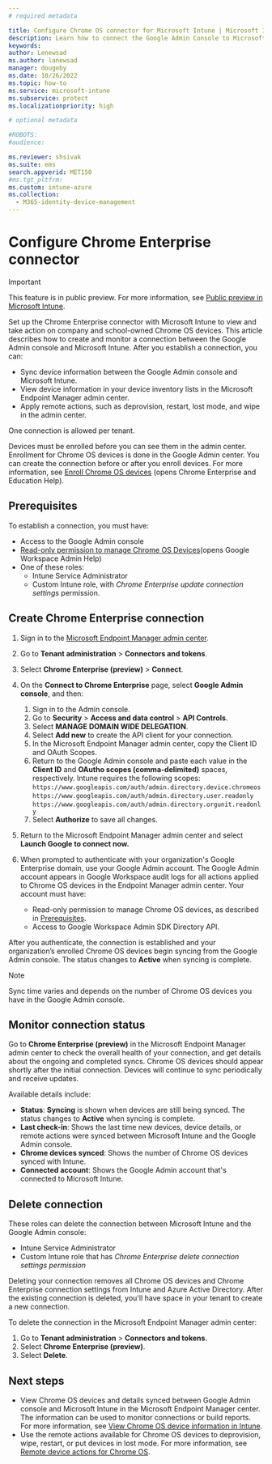 ```yaml
---
# required metadata

title: Configure Chrome OS connector for Microsoft Intune | Microsoft Intune  
description: Learn how to connect the Google Admin Console to Microsoft Intune so that you can view and take action on enrolled Chrome OS devices.  
keywords:
author: Lenewsad
ms.author: lanewsad
manager: dougeby
ms.date: 10/26/2022  
ms.topic: how-to
ms.service: microsoft-intune
ms.subservice: protect
ms.localizationpriority: high

# optional metadata

#ROBOTS:
#audience:

ms.reviewer: shsivak
ms.suite: ems
search.appverid: MET150
#ms.tgt_pltfrm:
ms.custom: intune-azure
ms.collection: 
  - M365-identity-device-management
---
```


# Configure Chrome Enterprise connector  

> [!IMPORTANT]
> This feature is in public preview. For more information, see [Public preview in Microsoft Intune](../fundamentals/public-preview.md).   

Set up the Chrome Enterprise connector with Microsoft Intune to view and take action on company and school-owned Chrome OS devices. This article describes how to create and monitor a connection between the Google Admin console and Microsoft Intune. After you establish a connection, you can: 

* Sync device information between the Google Admin console and Microsoft Intune.    
* View device information in your device inventory lists in the Microsoft Endpoint Manager admin center.
* Apply remote actions, such as deprovision, restart, lost mode, and wipe in the admin center.   

One connection is allowed per tenant. 

Devices must be enrolled before you can see them in the admin center. Enrollment for Chrome OS devices is done in the Google Admin center. You can create the connection before or after you enroll devices. For more information, see [Enroll Chrome OS devices](https://support.google.com/chrome/a/answer/1360534) (opens Chrome Enterprise and Education Help).    

## Prerequisites  
To establish a connection, you must have:   

* Access to the Google Admin console  
* [Read-only permission to manage Chrome OS Devices](https://support.google.com/a/answer/9807615)(opens Google Workspace Admin Help)  
* One of these roles: 
   * Intune Service Administrator 
   * Custom Intune role, with *Chrome Enterprise update connection settings* permission.  

## Create Chrome Enterprise connection  

1. Sign in to the [Microsoft Endpoint Manager admin center](https://go.microsoft.com/fwlink/?linkid=2109431).

2. Go to **Tenant administration** > **Connectors and tokens**.
3. Select **Chrome Enterprise (preview)** > **Connect**. 
4. On the **Connect to Chrome Enterprise** page, select **Google Admin console**, and then:  
   1. Sign in to the Admin console. 
   2. Go to **Security** > **Access and data control** > **API Controls**.  
   3. Select **MANAGE DOMAIN WIDE DELEGATION**.   
   4. Select **Add new** to create the API client for your connection.        
   3. In the Microsoft Endpoint Manager admin center, copy the Client ID and OAuth Scopes.  
   4. Return to the Google Admin console and paste each value in the **Client ID** and **OAutho scopes (comma-delimited)** spaces, respectively. Intune requires the following scopes:  
    `https://www.googleapis.com/auth/admin.directory.device.chromeos`  
    `https://www.googleapis.com/auth/admin.directory.user.readonly`  
    `https://www.googleapis.com/auth/admin.directory.orgunit.readonly`  
   5. Select **Authorize** to save all changes. 
5. Return to the Microsoft Endpoint Manager admin center and select **Launch Google to connect now.**     
6. When prompted to authenticate with your organization's Google Enterprise domain, use your Google Admin account. The Google Admin account appears in Google Workspace audit logs for all actions applied to Chrome OS devices in the Endpoint Manager admin center. Your account must have:  
   * Read-only permission to manage Chrome OS devices, as described in [Prerequisites](chrome-enterprise-connector-configure.md#prerequisites).  
   * Access to Google Workspace Admin SDK Directory API.  

After you authenticate, the connection is established and your organization’s enrolled Chrome OS devices begin syncing from the Google Admin console. The status changes to **Active** when syncing is complete. 

   >[!NOTE]
   > Sync time varies and depends on the number of Chrome OS devices you have in the Google Admin console.  

## Monitor connection status  
Go to **Chrome Enterprise (preview)** in the Microsoft Endpoint Manager admin center to check the overall health of your connection, and get details about the ongoing and completed syncs. Chrome OS devices should appear shortly after the initial connection. Devices will continue to sync periodically and receive updates.   

Available details include:  

* **Status**: **Syncing** is shown when devices are still being synced. The status changes to **Active** when syncing is complete.  
* **Last check-in**: Shows the last time new devices, device details, or remote actions were synced between Microsoft Intune and the Google Admin console.   
* **Chrome devices synced**: Shows the number of Chrome OS devices synced with Intune.  
* **Connected account**: Shows the Google Admin account that's connected to Microsoft Intune.    

## Delete connection   
These roles can delete the connection between Microsoft Intune and the Google Admin console:  
* Intune Service Administrator  
* Custom Intune role that has *Chrome Enterprise delete connection settings permission*  

Deleting your connection removes all Chrome OS devices and Chrome Enterprise connection settings from Intune and Azure Active Directory. After the existing connection is deleted, you'll have space in your tenant to create a new connection.  

To delete the connection in the Microsoft Endpoint Manager admin center:  
1. Go to **Tenant administration** > **Connectors and tokens**.  
2. Select **Chrome Enterprise (preview)**.  
3. Select **Delete**.  

## Next steps  
* View Chrome OS devices and details synced between Google Admin console and Microsoft Intune in the Microsoft Endpoint Manager center. The information can be used to monitor connections or build reports. For more information, see [View Chrome OS device information in Intune](chrome-enterprise-device-details.md).   
*  Use the remote actions available for Chrome OS devices to deprovision, wipe, restart, or put devices in lost mode. For more information, see [Remote device actions for Chrome OS](chrome-enterprise-remote-actions.md).  

